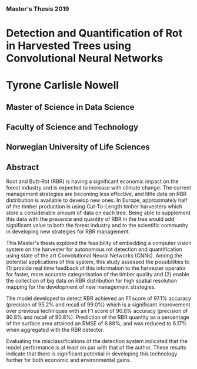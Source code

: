 ### Master's Thesis 2019

# Detection and Quantification of Rot in Harvested Trees using Convolutional Neural Networks


# Tyrone Carlisle Nowell

## Master of Science in Data Science

## Faculty of Science and Technology
## Norwegian University of Life Sciences

## Abstract

Root and Butt-Rot (RBR) is having a significant economic impact on the forest industry and is expected to increase with climate change. The current management strategies are becoming less effective, and little data on RBR distribution is available to develop new ones. In Europe, approximately half of the timber production is using Cut-To-Length timber harvesters which store a considerable amount of data on each tree. Being able to supplement this data with the presence and quantity of RBR in the tree would add significant value to both the forest industry and to the scientific community in developing new strategies for RBR management. 

This Master's thesis explored the feasibility of embedding a computer vision system on the harvester for autonomous rot detection and quantification using state of the art Convolutional Neural Networks (CNNs). Among the potential applications of this system, this study assessed the possibilities to (1) provide real time feedback of this information to the harvester operator for faster, more accurate categorisation of the timber quality and (2) enable the collection of big data on RBR distribution for high spatial resolution mapping for the development of new management strategies.

The model developed to detect RBR achieved an F1 score of 97.1% accuracy (precision of 95.2% and recall of 99.0%) which is a significant improvement over previous techniques with an F1 score of 90.8% accuracy (precision of 90.8% and recall of 90.8%). Prediction of the RBR quantity as a percentage of the surface area attained an RMSE of 6.88%, and was reduced to 6.17% when aggregated with the RBR detector. 

Evaluating the misclassifications of the detection system indicated that the model performance is at least on par with that of the author. These results indicate that there is significant potential in developing this technology further for both economic and environmental gains.